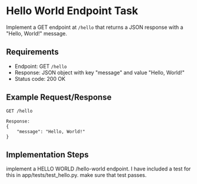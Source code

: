 # Hello World Endpoint Task

Implement a GET endpoint at `/hello` that returns a JSON response with a "Hello, World!" message.

## Requirements
- Endpoint: GET `/hello`
- Response: JSON object with key "message" and value "Hello, World!"
- Status code: 200 OK

## Example Request/Response
```
GET /hello

Response:
{
    "message": "Hello, World!"
}
```

## Implementation Steps
implement a HELLO WORLD /hello-world endpoint. I have included a test for this in app/tests/test_hello.py. make sure that test passes.


